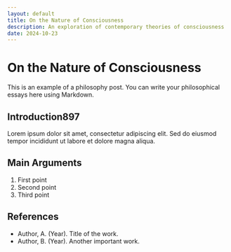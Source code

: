 ```yaml
---
layout: default
title: On the Nature of Consciousness
description: An exploration of contemporary theories of consciousness
date: 2024-10-23
---
```


# On the Nature of Consciousness

This is an example of a philosophy post. You can write your philosophical essays here using Markdown.

## Introduction897

Lorem ipsum dolor sit amet, consectetur adipiscing elit. Sed do eiusmod tempor incididunt ut labore et dolore magna aliqua.

## Main Arguments

1. First point
2. Second point
3. Third point

## References

* Author, A. (Year). Title of the work.
* Author, B. (Year). Another important work.